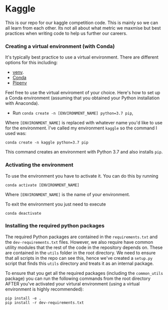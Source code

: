 # Kaggle

This is our repo for our kaggle competition code. This is mainly so we can all learn from each other. Its not all about what metric we maxmise but best practices when writing code to help us further our careers.

### Creating a virtual environment (with Conda)
It's typically best practice to use a virtual environment. There are different options for this including:
- [venv](https://docs.python.org/3/library/venv.html#module-venv).
- [Conda](https://docs.conda.io/projects/conda/en/latest/user-guide/tasks/manage-environments.html)
- [Pipenv](https://pipenv.kennethreitz.org/en/latest/)

Feel free to use the virtual enviroment of your choice. Here's how to set up a Conda environment (assuming that you obtained your Python installation with Anaconda).
- Run `conda create -n [ENVIRONMENT_NAME] python=3.7 pip`,

Where `[ENVIRONMENT_NAME]` is replaced with whatever name you'd like to use for the environment. I've called my environment `kaggle` so the command I used was:
```
conda create -n kaggle python=3.7 pip
```
This command creates an environment with Python 3.7 and also installs `pip`.

### Activating the environment
To use the environment you have to activate it. You can do this by running
```
conda activate [ENVIRONMENT_NAME]
```
Where `[ENVIRONMENT_NAME]` is the name of your environment.

To exit the environment you just need to execute
```
conda deactivate
```

### Installing the required python packages
The required Python packages are contained in the `requirements.txt` and the `dev-requirements.txt` files. However, we also require have common utility modules that the rest of the code in the repository depends on. These are contained in the `utils` folder in the root directory. We need to ensure that all scripts in the repo can see this, hence we've created a `setup.py` script that finds this `utils` directory and treats it as an internal package.

To ensure that you get all the required packages (including the `common_utils` package) you can run the following commands from the root directory AFTER you've activated your virtural environment (using a virtual environment is highly recommended):
```
pip install -e .
pip install -r dev-requirements.txt
```
